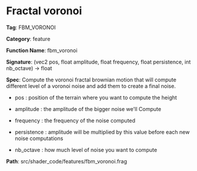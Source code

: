# Fractal voronoi

**Tag**: FBM_VORONOI

**Category**: feature

**Function Name**: fbm_voronoi

**Signature**: (vec2 pos, float amplitude, float frequency, float persistence, int nb_octave) -> float

**Spec**: Compute the voronoi fractal brownian motion that will compute different level of a voronoi noise and add them to create a final noise.

- pos : position of the terrain where you want to compute the height

- amplitude : the amplitude of the bigger noise we'll Compute

- frequency : the frequency of the noise computed

- persistence : amplitude will be multiplied by this value before each new noise computations

- nb_octave : how much level of noise you want to compute



**Path**: src/shader_code/features/fbm_voronoi.frag

